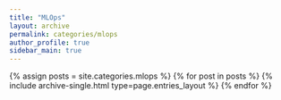 ```yaml
---
title: "MLOps"
layout: archive
permalink: categories/mlops
author_profile: true
sidebar_main: true
---
```



{% assign posts = site.categories.mlops %}
{% for post in posts %} {% include archive-single.html type=page.entries_layout %} {% endfor %}
